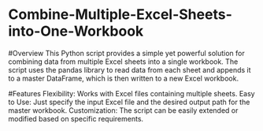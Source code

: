 # Combine-Multiple-Excel-Sheets-into-One-Workbook
#Overview
This Python script provides a simple yet powerful solution for combining data from multiple Excel sheets into a single workbook. The script uses the pandas library to read data from each sheet and appends it to a master DataFrame, which is then written to a new Excel workbook.

#Features
Flexibility: Works with Excel files containing multiple sheets.
Easy to Use: Just specify the input Excel file and the desired output path for the master workbook.
Customization: The script can be easily extended or modified based on specific requirements.
